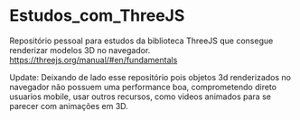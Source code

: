 # Estudos_com_ThreeJS
Repositório pessoal para estudos da biblioteca ThreeJS que consegue renderizar modelos 3D no navegador.
https://threejs.org/manual/#en/fundamentals

Update: Deixando de lado esse repositório pois objetos 3d renderizados no navegador não possuem uma performance boa, comprometendo direto usuarios mobile, usar outros recursos, como videos animados para se parecer com animações em 3D.

